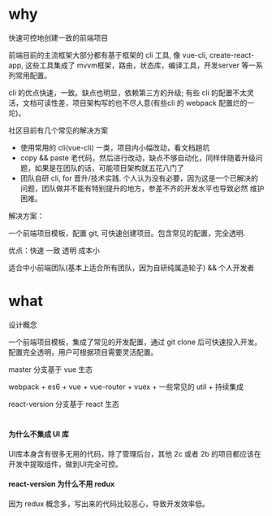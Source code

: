 # why
快速可控地创建一致的前端项目

前端目前的主流框架大部分都有基于框架的 cli 工具, 像 vue-cli, create-react-app, 这些工具集成了 mvvm框架，路由，状态库，编译工具，开发server 等一系列常用配置。

cli 的优点快速，一致。缺点也明显，依赖第三方的升级; 有些 cli 的配置不太灵活，文档可读性差，项目架构写的也不尽人意(有些cli 的 webpack 配置烂的一坨)。

社区目前有几个常见的解决方案
- 使用常用的 cli(vue-cli) 一类，项目内小幅改动，看文档趟坑
- copy && paste 老代码，然后进行改动，缺点不够自动化，同样伴随着升级问题，如果是在团队的话，可能项目架构就五花八门了
- 团队自研 cli, for 晋升/技术实践. 个人认为没有必要，因为这是一个已解决的问题，团队做并不能有特别提升的地方，参差不齐的开发水平也导致必然 维护困难。

解决方案：

一个前端项目模板，配置 git, 可快速创建项目。包含常见的配置，完全透明.

优点：快速 一致 透明 成本小

适合中小前端团队(基本上适合所有团队，因为自研纯属造轮子) && 个人开发者

# what
设计概念

一个前端项目模板，集成了常见的开发配置，通过 git clone 后可快速投入开发。配置完全透明，用户可根据项目需要灵活配置。

master 分支基于 vue 生态

webpack + es6 + vue + vue-router + vuex + 一些常见的 util + 持续集成

react-version 分支基于 react 生态

#

#### 为什么不集成 UI 库
UI库本身含有很多无用的代码，除了管理后台，其他 2c 或者 2b 的项目都应该在开发中提取组件，做到UI完全可控。

#### react-version 为什么不用 redux
因为 redux 概念多，写出来的代码比较恶心，导致开发效率低。